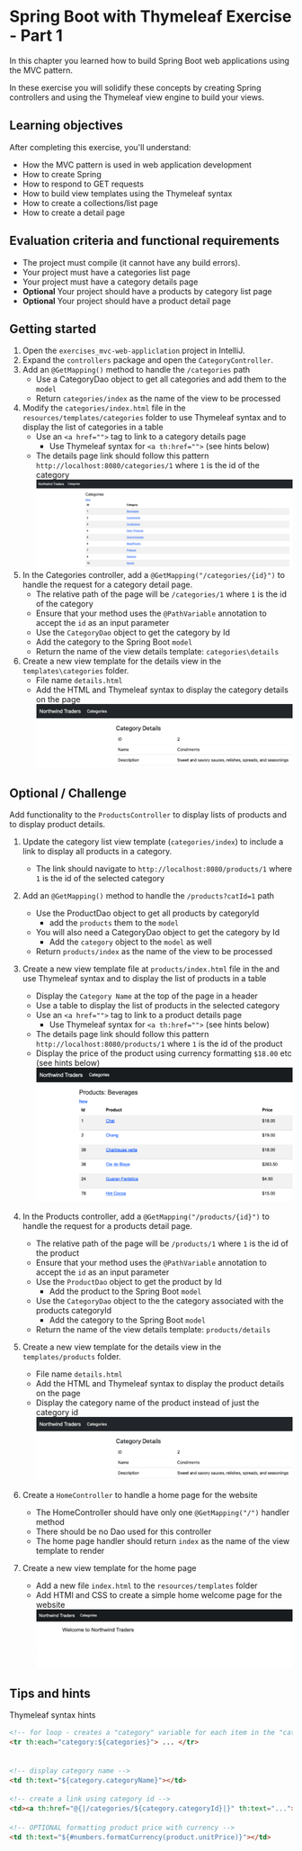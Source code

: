# Spring Boot with Thymeleaf Exercise - Part 1

In this chapter you learned how to build Spring Boot web applications
using the MVC pattern.

In these exercise you will solidify these concepts by creating Spring 
controllers and using the Thymeleaf view engine to build your views. 

## Learning objectives

After completing this exercise, you'll understand:

* How the MVC pattern is used in web application development
* How to create Spring 
* How to respond to GET requests
* How to build view templates using the Thymeleaf syntax
* How to create a collections/list page
* How to create a detail page


## Evaluation criteria and functional requirements

* The project must compile (it cannot have any build errors).
* Your project must have a categories list page
* Your project must have a category details page
* **Optional** Your project should have a products by category list page
* **Optional** Your project should have a product detail page 

## Getting started

1. Open the `exercises_mvc-web-appliclation` project in IntelliJ.
2. Expand the `controllers` package and open the `CategoryController`.
3. Add an `@GetMapping()` method to handle the `/categories` path
    - Use a CategoryDao object to get all categories and add them to the `model`
    - Return `categories/index` as the name of the view to be processed
4. Modify the `categories/index.html` file in the `resources/templates/categories` 
   folder to use Thymeleaf syntax and to display the list of categories in a table
    - Use an `<a href="">` tag to link to a category details page
        - Use Thymeleaf syntax for `<a th:href="">` (see hints below)
    - The details page link should follow this pattern `http://localhost:8080/categories/1` where 
      `1` is the id of the category
      ![Categories Page](./images-readme/categories.png)
5. In the Categories controller, add a `@GetMapping("/categories/{id}")` to handle the request for a category
    detail page.
    - The relative path of the page will be `/categories/1` where `1` is the id of the category
    - Ensure that your method uses the `@PathVariable` annotation to accept the `id` as an input parameter
    - Use the `CategoryDao` object to get the category by Id
    - Add the category to the Spring Boot `model`
    - Return the name of the view details template: `categories\details`
6. Create a new view template for the details view in the `templates\categories` folder.
    - File name `details.html`
    - Add the HTML and Thymeleaf syntax to display the category details on the page
    ![Category Details Page](./images-readme/category-details.png)

## Optional / Challenge

Add functionality to the `ProductsController` to display lists of products and to display product details.

1. Update the category list view template (`categories/index`) to include a link to display all
   products in a category. 
    - The link should navigate to `http://localhost:8080/products/1` where `1` is the id of the selected category

2. Add an `@GetMapping()` method to handle the `/products?catId=1` path
    - Use the ProductDao object to get all products by categoryId
        - add the `products` them to the `model`
    - You will also need a CategoryDao object to get the category by Id
        - Add the `category` object to the `model` as well
    - Return `products/index` as the name of the view to be processed
4. Create a new view template file at `products/index.html` file in the
   and use Thymeleaf syntax and to display the list of products in a table
    - Display the `Category Name` at the top of the page in a header
    - Use a table to display the list of products in the selected category
    - Use an `<a href="">` tag to link to a product details page
        - Use Thymeleaf syntax for `<a th:href="">` (see hints below)
    - The details page link should follow this pattern `http://localhost:8080/products/1` where 
      `1` is the id of the product
    - Display the price of the product using currency formatting `$18.00` etc (see hints below)
    ![Products List by Category](./images-readme/products-list.png)
5. In the Products controller, add a `@GetMapping("/products/{id}")` to handle the request for a products
    detail page.
    - The relative path of the page will be `/products/1` where `1` is the id of the product
    - Ensure that your method uses the `@PathVariable` annotation to accept the `id` as an input parameter
    - Use the `ProductDao` object to get the product by Id
        - Add the product to the Spring Boot `model`
    - Use the `CategoryDao` object to the the category associated with the products categoryId
        - Add the category to the Spring Boot `model`
    - Return the name of the view details template: `products/details`
6. Create a new view template for the details view in the `templates/products` folder.
    - File name `details.html`
    - Add the HTML and Thymeleaf syntax to display the product details on the page
    - Display the category name of the product instead of just the category id
    ![Product Details](./images-readme/category-details.png)
7. Create a `HomeController` to handle a home page for the website
    - The HomeController should have only one `@GetMapping("/")` handler method
    - There should be no Dao used for this controller
    - The home page handler should return `index` as the name of the view template to render
8. Create a new view template for the home page 
    - Add a new file `index.html` to the `resources/templates` folder
    - Add HTMl and CSS to create a simple home welcome page for the website
    ![Home Page](./images-readme/home-page.png)

## Tips and hints

Thymeleaf syntax hints

```html
<!-- for loop - creates a "category" variable for each item in the "categories" ArrayList-->
<tr th:each="category:${categories}"> ... </tr>


<!-- display category name -->
<td th:text="${category.categoryName}"></td>

<!-- create a link using category id -->
<td><a th:href="@{|/categories/${category.categoryId}|}" th:text="..."></a></td>

<!-- OPTIONAL formatting product price with currency -->
<td th:text="${#numbers.formatCurrency(product.unitPrice)}"></td>

```



